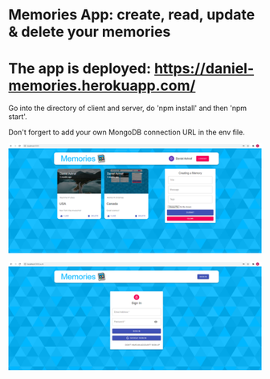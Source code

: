 # Memories App: create, read, update & delete your memories
# The app is deployed: https://daniel-memories.herokuapp.com/



Go into the directory of client and server, do 'npm install' and then 'npm start'.

Don't forgert to add your own MongoDB connection URL in the env file.

![Screenshot](https://github.com/danielashrafk/memories-project/blob/main/client/public/memories%20-%201.png)

![Screenshot](https://github.com/danielashrafk/memories-project/blob/main/client/public/memories%20-%202.png)
